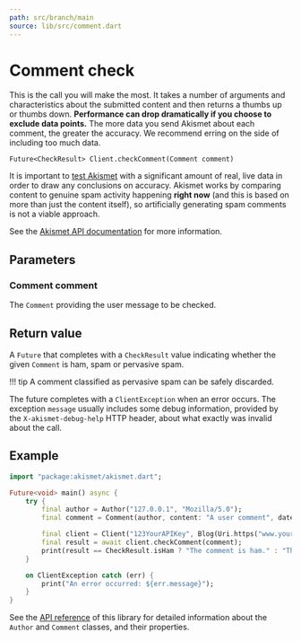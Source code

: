 ```yaml
---
path: src/branch/main
source: lib/src/comment.dart
---
```


# Comment check
This is the call you will make the most. It takes a number of arguments and characteristics about the submitted content
and then returns a thumbs up or thumbs down. **Performance can drop dramatically if you choose to exclude data points.**
The more data you send Akismet about each comment, the greater the accuracy. We recommend erring on the side of including too much data.

```
Future<CheckResult> Client.checkComment(Comment comment)
```

It is important to [test Akismet](../advanced/testing.md) with a significant amount of real, live data in order to draw any conclusions on accuracy.
Akismet works by comparing content to genuine spam activity happening **right now** (and this is based on more than just the content itself),
so artificially generating spam comments is not a viable approach.

See the [Akismet API documentation](https://akismet.com/development/api/#comment-check) for more information.

## Parameters

### Comment **comment**
The `Comment` providing the user message to be checked.

## Return value
A `Future` that completes with a `CheckResult` value indicating whether the given `Comment` is ham, spam or pervasive spam.

!!! tip
	A comment classified as pervasive spam can be safely discarded.

The future completes with a `ClientException` when an error occurs.
The exception `message` usually includes some debug information, provided by the `X-akismet-debug-help` HTTP header, about what exactly was invalid about the call.

## Example

``` dart
import "package:akismet/akismet.dart";

Future<void> main() async {
	try {
		final author = Author("127.0.0.1", "Mozilla/5.0");
		final comment = Comment(author, content: "A user comment", date: DateTime.now());

		final client = Client("123YourAPIKey", Blog(Uri.https("www.yourblog.com", "/")));
		final result = await client.checkComment(comment);
		print(result == CheckResult.isHam ? "The comment is ham." : "The comment is spam.");
	}

	on ClientException catch (err) {
		print("An error occurred: ${err.message}");
	}
}
```

See the [API reference](https://api.belin.io/akismet.dart) of this library for detailed information about the `Author` and `Comment` classes, and their properties.
